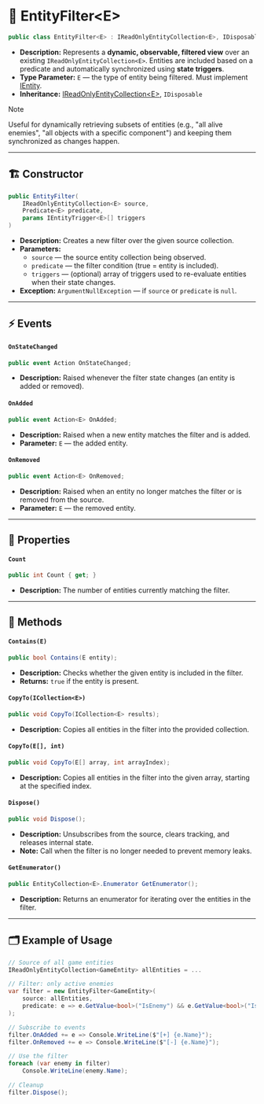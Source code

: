 # 🧩 EntityFilter\<E>

```csharp
public class EntityFilter<E> : IReadOnlyEntityCollection<E>, IDisposable where E : IEntity
```

- **Description:** Represents a **dynamic, observable, filtered view** over an existing
  `IReadOnlyEntityCollection<E>`. Entities are included based on a predicate and automatically synchronized using
  **state triggers**.
- **Type Parameter:** `E` — the type of entity being filtered. Must implement [IEntity](../Entities/IEntity.md).
- **Inheritance:** [IReadOnlyEntityCollection\<E>](../Collections/IReadOnlyEntityCollection%601.md), `IDisposable`

> [!NOTE]
> Useful for dynamically retrieving subsets of entities (e.g., "all alive enemies", "all objects with a
> specific component") and keeping them synchronized as changes happen.

---

## 🏗️ Constructor

```csharp
public EntityFilter(
    IReadOnlyEntityCollection<E> source,
    Predicate<E> predicate,
    params IEntityTrigger<E>[] triggers
)
```

- **Description:** Creates a new filter over the given source collection.
- **Parameters:**
    - `source` — the source entity collection being observed.
    - `predicate` — the filter condition (true = entity is included).
    - `triggers` — (optional) array of triggers used to re-evaluate entities when their state changes.
- **Exception:** `ArgumentNullException` — if `source` or `predicate` is `null`.

---

## ⚡ Events

#### `OnStateChanged`

```csharp
public event Action OnStateChanged;
```

- **Description:** Raised whenever the filter state changes (an entity is added or removed).

#### `OnAdded`

```csharp
public event Action<E> OnAdded;
```

- **Description:** Raised when a new entity matches the filter and is added.
- **Parameter:** `E` — the added entity.

#### `OnRemoved`

```csharp
public event Action<E> OnRemoved;
```

- **Description:** Raised when an entity no longer matches the filter or is removed from the source.
- **Parameter:** `E` — the removed entity.

---

## 🔑 Properties

#### `Count`

```csharp
public int Count { get; }
```

- **Description:** The number of entities currently matching the filter.

---

## 🏹 Methods

#### `Contains(E)`

```csharp
public bool Contains(E entity);
```

- **Description:** Checks whether the given entity is included in the filter.
- **Returns:** `true` if the entity is present.

#### `CopyTo(ICollection<E>)`

```csharp
public void CopyTo(ICollection<E> results);
```

- **Description:** Copies all entities in the filter into the provided collection.

#### `CopyTo(E[], int)`

```csharp
public void CopyTo(E[] array, int arrayIndex);
```

- **Description:** Copies all entities in the filter into the given array, starting at the specified index.

#### `Dispose()`

```csharp
public void Dispose();
```

- **Description:** Unsubscribes from the source, clears tracking, and releases internal state.
- **Note:** Call when the filter is no longer needed to prevent memory leaks.

#### `GetEnumerator()`

```csharp
public EntityCollection<E>.Enumerator GetEnumerator();
```

- **Description:** Returns an enumerator for iterating over the entities in the filter.

---

## 🗂 Example of Usage

```csharp
// Source of all game entities
IReadOnlyEntityCollection<GameEntity> allEntities = ...

// Filter: only active enemies
var filter = new EntityFilter<GameEntity>(
    source: allEntities,
    predicate: e => e.GetValue<bool>("IsEnemy") && e.GetValue<bool>("IsAlive"),
);

// Subscribe to events
filter.OnAdded += e => Console.WriteLine($"[+] {e.Name}");
filter.OnRemoved += e => Console.WriteLine($"[-] {e.Name}");

// Use the filter
foreach (var enemy in filter)
    Console.WriteLine(enemy.Name);

// Cleanup
filter.Dispose();
```